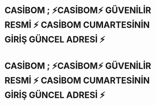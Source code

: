 # CASİBOM ; ⚡CASİBOM⚡ GÜVENİLİR RESMİ ⚡ CASİBOM CUMARTESİNİN GİRİŞ GÜNCEL ADRESİ ⚡
# CASİBOM ; ⚡CASİBOM⚡ GÜVENİLİR RESMİ ⚡ CASİBOM CUMARTESİNİN GİRİŞ GÜNCEL ADRESİ ⚡
